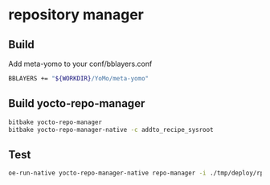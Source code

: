 # repository manager

## Build

Add meta-yomo  to your conf/bblayers.conf

```bash
BBLAYERS += "${WORKDIR}/YoMo/meta-yomo"
```

## Build yocto-repo-manager

```bash
bitbake yocto-repo-manager
bitbake yocto-repo-manager-native -c addto_recipe_sysroot
```

## Test

```bash
oe-run-native yocto-repo-manager-native repo-manager -i ./tmp/deploy/rpm/ -o ~/public_html/ -r testRepository -v
```
